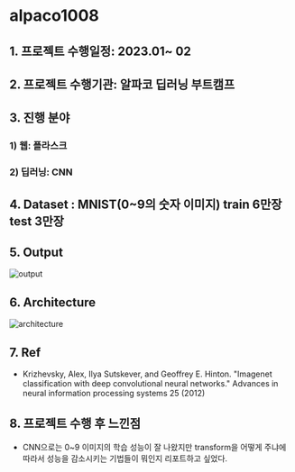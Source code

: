 # alpaco1008
 
## 1. 프로젝트 수행일정: 2023.01~ 02


## 2. 프로젝트 수행기관: 알파코 딥러닝 부트캠프


## 3. 진행 분야

  ### 1) 웹: 플라스크
 
  ### 2) 딥러닝: CNN

 
## 4. Dataset : MNIST(0~9의 숫자 이미지) train 6만장 test 3만장


## 5. Output
![output](https://github.com/user-attachments/assets/d4bc35ad-c2a3-4dc2-9e76-a47c6222bf42)


## 6. Architecture
![architecture](https://github.com/user-attachments/assets/9ba920fe-f1b2-48fc-8a5f-8edb876fdc7b)


## 7. Ref
- Krizhevsky, Alex, Ilya Sutskever, and Geoffrey E. Hinton. "Imagenet classification with deep convolutional neural networks." Advances in neural information processing systems 25 (2012)


## 8. 프로젝트 수행 후 느낀점
- CNN으로는 0~9 이미지의 학습 성능이 잘 나왔지만 transform을 어떻게 주냐에 따라서 성능을 감소시키는 기법들이 뭐인지 리포트하고 싶었다.
